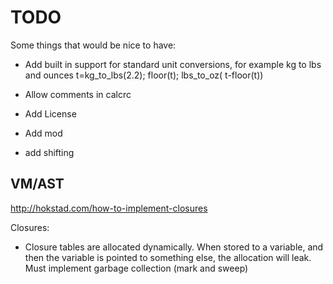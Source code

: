 # TODO

Some things that would be nice to have:

  * Add built in support for standard unit conversions, for example kg to lbs and ounces
    t=kg_to_lbs(2.2); floor(t); lbs_to_oz( t-floor(t))

  * Allow comments in calcrc
  * Add License
  * Add mod
  * add shifting

## VM/AST

http://hokstad.com/how-to-implement-closures


Closures:
 
  - Closure tables are allocated dynamically. When stored to a variable, and then the variable is pointed to something else,
    the allocation will leak. Must implement garbage collection (mark and sweep)

